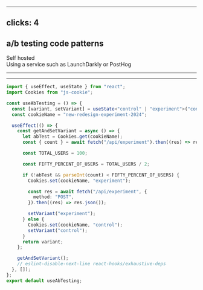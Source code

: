 
---
clicks: 4
---
## a/b testing code patterns


<div v-click="1">
  <Star /> Self hosted
</div>

<div v-click="2">
  <Star /> Using a service such as LaunchDarkly or PostHog
</div>



<!-- I've split this into two different sections. Self hosted and using a service. The main reason I've done this is that self hosting can be a decent option if you're in a hurry and want to quickly build something that does the There are a few caveats to building your own a/b testing service that I'm going to warn you about as we get into examples-->


--- 
--- 

```typescript
import { useEffect, useState } from "react";
import Cookies from "js-cookie";

const useAbTesting = () => {
  const [variant, setVariant] = useState<"control" | "experiment">("control");
  const cookieName = "new-redesign-experiment-2024";

  useEffect(() => {
    const getAndSetVariant = async () => {
      let abTest = Cookies.get(cookieName);
      const { count } = await fetch("/api/experiment").then((res) => res.json());

      const TOTAL_USERS = 100;

      const FIFTY_PERCENT_OF_USERS = TOTAL_USERS / 2;

      if (!abTest && parseInt(count) < FIFTY_PERCENT_OF_USERS) {
        Cookies.set(cookieName, "experiment");

        const res = await fetch("/api/experiment", {
          method: "POST",
        }).then((res) => res.json());

        setVariant("experiment");
      } else {
        Cookies.set(cookieName, "control");
        setVariant("control");
      }
      return variant;
    };

    getAndSetVariant();
    // eslint-disable-next-line react-hooks/exhaustive-deps
  }, []);
};
export default useAbTesting;
```

